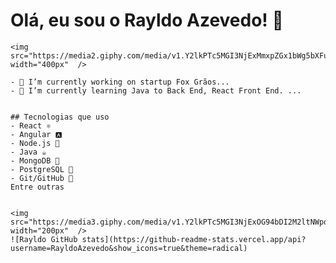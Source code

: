 # Olá, eu sou o Rayldo Azevedo! 👋

    <img src="https://media2.giphy.com/media/v1.Y2lkPTc5MGI3NjExMmxpZGx1bWg5bXFubHJvaXJ4YWIzb2RuZnhnYWN0YnMwdTU4MzltaSZlcD12MV9pbnRlcm5hbF9naWZfYnlfaWQmY3Q9Zw/8dHbDZUgQuyI/giphy.gif" width="400px"  />

    - 🔭 I’m currently working on startup Fox Grãos...
    - 🌱 I’m currently learning Java to Back End, React Front End. ...

      
    ## Tecnologias que uso
    - React ⚛️
    - Angular 🅰️
    - Node.js 🚀
    - Java ☕
    - MongoDB 🍃
    - PostgreSQL 🐘
    - Git/GitHub 🖖
    Entre outras
    

    <img src="https://media3.giphy.com/media/v1.Y2lkPTc5MGI3NjExOG94bDI2M2ltNWpoMXU3YXo0OHVscXFqY2UyODJ4OG5pbXc2ZDFxYiZlcD12MV9pbnRlcm5hbF9naWZfYnlfaWQmY3Q9Zw/xT1XGC8nIdwGgjgpa0/giphy.gif" width="200px"  />
    ![Rayldo GitHub stats](https://github-readme-stats.vercel.app/api?username=RayldoAzevedo&show_icons=true&theme=radical)

